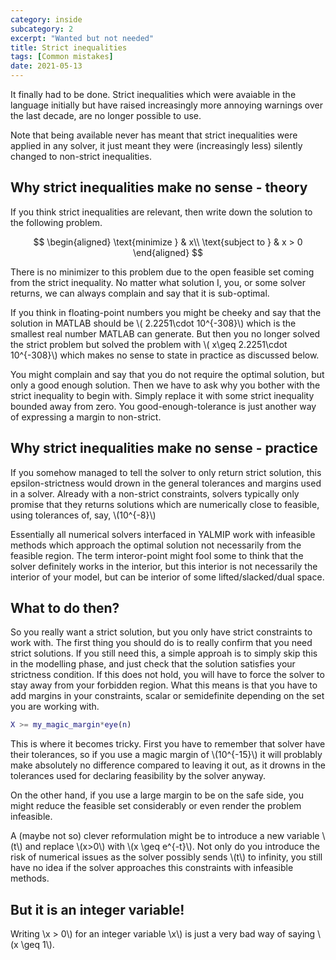 ```yaml
---
category: inside
subcategory: 2
excerpt: "Wanted but not needed"
title: Strict inequalities
tags: [Common mistakes]
date: 2021-05-13
---
```


It finally had to be done. Strict inequalities which were avaiable in the language initially but have raised increasingly more annoying warnings over the last decade, are no longer possible to use.

Note that being available never has meant that strict inequalities were applied in any solver, it just meant they were (increasingly less) silently changed to non-strict inequalities.

## Why strict inequalities make no sense - theory

If you think strict inequalities are relevant, then write down the solution to the following problem.

$$
\begin{aligned}
\text{minimize } & x\\
\text{subject to } & x > 0
\end{aligned}
$$

There is no minimizer to this problem due to the open feasible set coming from the strict inequality. No matter what solution I, you, or some solver returns, we can always complain and say that it is sub-optimal.

If you think in floating-point numbers you might be cheeky and say that the solution in MATLAB should be \\( 2.2251\cdot 10^{-308}\\) which is the smallest real number MATLAB can generate. But then you no longer solved the strict problem but solved the problem with \\( x\geq 2.2251\cdot 10^{-308}\\) which makes no sense to state in practice as discussed below.

You might complain and say that you do not require the optimal solution, but only a good enough solution. Then we have to ask why you bother with the strict inequality to begin with. Simply replace it with some strict inequality bounded away from zero. You good-enough-tolerance is just another way of expressing a margin to non-strict.

## Why strict inequalities make no sense - practice

If you somehow managed to tell the solver to only return strict solution, this epsilon-strictness would drown in the general tolerances and margins used in a solver. Already with a non-strict constraints, solvers typically only promise that they returns solutions which are numerically close to feasible, using tolerances of, say, \\(10^{-8}\\)

Essentially all numerical solvers interfaced in YALMIP work with infeasible methods which approach the optimal solution not necessarily from the feasible region. The term interor-point might fool some to think that the solver definitely works in the interior, but this interior is not necessarily the interior of your model, but can be interior of some lifted/slacked/dual space.

## What to do then?

So you really want a strict solution, but you only have strict constraints to work with. The first thing you should do is to really confirm that you need strict solutions. If you still need this, a simple approah is to simply skip this in the modelling phase, and just check that the solution satisfies your strictness condition. If this does not hold, you will have to force the solver to stay away from your forbidden region. What this means is that you have to add margins in your constraints, scalar or semidefinite depending on the set you are working with.

````matlab
X >= my_magic_margin*eye(n)
````

This is where it becomes tricky. First you have to remember that solver have their tolerances, so if you use a magic margin of \\(10^{-15}\\) it will problably make absolutely no difference compared to leaving it out, as it drowns in the tolerances used for declaring feasibility by the solver anyway.

On the other hand, if you use a large margin to be on the safe side, you might reduce the feasible set considerably or even render the problem infeasible.

A (maybe not so) clever reformulation might be to introduce a new variable \\(t\\) and replace \\(x>0\\) with \\(x \geq e^{-t}\\). Not only do you introduce the risk of numerical issues as the solver possibly sends \\(t\\) to infinity, you still have no idea if the solver approaches this constraints with infeasible methods.

## But it is an integer variable!

Writing \\x > 0\\) for an integer variable \\x\\) is just a very bad way of saying \\(x \geq 1\\).
